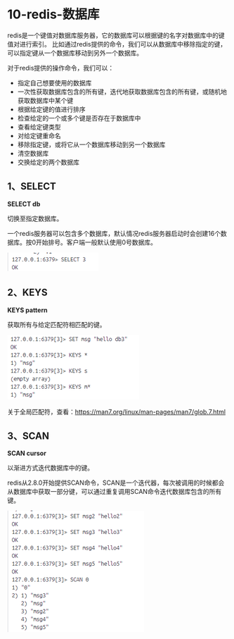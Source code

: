 # 10-redis-数据库
redis是一个键值对数据库服务器，它的数据库可以根据键的名字对数据库中的键值对进行索引。
比如通过redis提供的命令，我们可以从数据库中移除指定的键，可以指定键从一个数据库移动到另外一个数据库。

对于redis提供的操作命令，我们可以：
- 指定自己想要使用的数据库
- 一次性获取数据库包含的所有键，迭代地获取数据库包含的所有键，或随机地获取数据库中某个键
- 根据给定键的值进行排序
- 检查给定的一个或多个键是否存在于数据库中
- 查看给定键类型
- 对给定键重命名
- 移除指定键，或将它从一个数据库移动到另一个数据库
- 清空数据库
- 交换给定的两个数据库

## 1、SELECT
**SELECT db**

切换至指定数据库。

一个redis服务器可以包含多个数据库，默认情况redis服务器启动时会创建16个数据库。按0开始排号。客户端一般默认使用0号数据库。

![2024-10-10-09-16-13.png](./images/2024-10-10-09-16-13.png)

## 2、KEYS
**KEYS pattern**

获取所有与给定匹配符相匹配的键。

![2024-10-10-09-19-35.png](./images/2024-10-10-09-19-35.png)

关于全局匹配符，查看：https://man7.org/linux/man-pages/man7/glob.7.html

## 3、SCAN
**SCAN cursor**

以渐进方式迭代数据库中的键。

redis从2.8.0开始提供SCAN命令，SCAN是一个迭代器，每次被调用的时候都会从数据库中获取一部分键，可以通过重复调用SCAN命令迭代数据库包含的所有键。

![2024-10-10-09-27-47.png](./images/2024-10-10-09-27-47.png)

